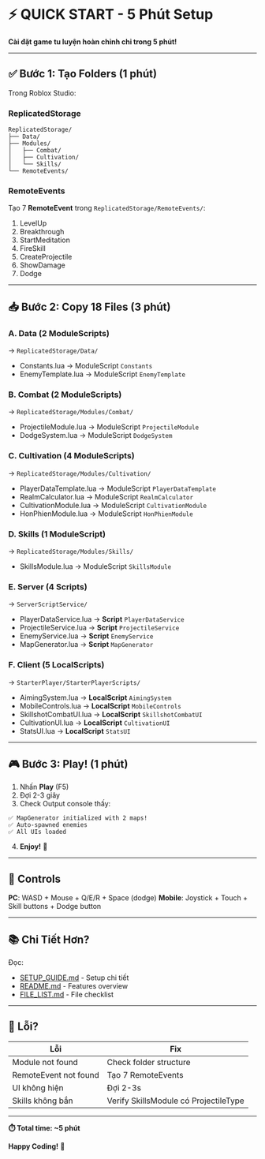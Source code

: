 # ⚡ QUICK START - 5 Phút Setup

**Cài đặt game tu luyện hoàn chỉnh chỉ trong 5 phút!**

---

## ✅ Bước 1: Tạo Folders (1 phút)

Trong Roblox Studio:

### ReplicatedStorage
```
ReplicatedStorage/
├── Data/
├── Modules/
│   ├── Combat/
│   ├── Cultivation/
│   └── Skills/
└── RemoteEvents/
```

### RemoteEvents
Tạo 7 **RemoteEvent** trong `ReplicatedStorage/RemoteEvents/`:
1. LevelUp
2. Breakthrough
3. StartMeditation
4. FireSkill
5. CreateProjectile
6. ShowDamage
7. Dodge

---

## 📥 Bước 2: Copy 18 Files (3 phút)

### A. Data (2 ModuleScripts)
→ `ReplicatedStorage/Data/`
- Constants.lua → ModuleScript `Constants`
- EnemyTemplate.lua → ModuleScript `EnemyTemplate`

### B. Combat (2 ModuleScripts)
→ `ReplicatedStorage/Modules/Combat/`
- ProjectileModule.lua → ModuleScript `ProjectileModule`
- DodgeSystem.lua → ModuleScript `DodgeSystem`

### C. Cultivation (4 ModuleScripts)
→ `ReplicatedStorage/Modules/Cultivation/`
- PlayerDataTemplate.lua → ModuleScript `PlayerDataTemplate`
- RealmCalculator.lua → ModuleScript `RealmCalculator`
- CultivationModule.lua → ModuleScript `CultivationModule`
- HonPhienModule.lua → ModuleScript `HonPhienModule`

### D. Skills (1 ModuleScript)
→ `ReplicatedStorage/Modules/Skills/`
- SkillsModule.lua → ModuleScript `SkillsModule`

### E. Server (4 Scripts)
→ `ServerScriptService/`
- PlayerDataService.lua → **Script** `PlayerDataService`
- ProjectileService.lua → **Script** `ProjectileService`
- EnemyService.lua → **Script** `EnemyService`
- MapGenerator.lua → **Script** `MapGenerator`

### F. Client (5 LocalScripts)
→ `StarterPlayer/StarterPlayerScripts/`
- AimingSystem.lua → **LocalScript** `AimingSystem`
- MobileControls.lua → **LocalScript** `MobileControls`
- SkillshotCombatUI.lua → **LocalScript** `SkillshotCombatUI`
- CultivationUI.lua → **LocalScript** `CultivationUI`
- StatsUI.lua → **LocalScript** `StatsUI`

---

## 🎮 Bước 3: Play! (1 phút)

1. Nhấn **Play** (F5)
2. Đợi 2-3 giây
3. Check Output console thấy:
```
✅ MapGenerator initialized with 2 maps!
✅ Auto-spawned enemies
✅ All UIs loaded
```

4. **Enjoy!** 🎉

---

## 🎯 Controls

**PC**: WASD + Mouse + Q/E/R + Space (dodge)
**Mobile**: Joystick + Touch + Skill buttons + Dodge button

---

## 📚 Chi Tiết Hơn?

Đọc:
- [SETUP_GUIDE.md](SETUP_GUIDE.md) - Setup chi tiết
- [README.md](README.md) - Features overview
- [FILE_LIST.md](FILE_LIST.md) - File checklist

---

## 🐛 Lỗi?

| Lỗi | Fix |
|-----|-----|
| Module not found | Check folder structure |
| RemoteEvent not found | Tạo 7 RemoteEvents |
| UI không hiện | Đợi 2-3s |
| Skills không bắn | Verify SkillsModule có ProjectileType |

---

**⏱️ Total time: ~5 phút**

**Happy Coding!** 🚀
